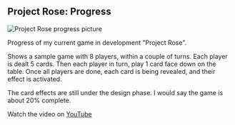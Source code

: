 ## Project Rose: Progress

![Project Rose progress picture](@ROOT@/images/news/project_rose-progress.png "A small video showing the gameplay of 'Project Rose'")

Progress of my current game in development "Project Rose".

Shows a sample game with 8 players, within a couple of turns. Each player is dealt 5 cards. Then each player in turn, play 1 card face down on the table. Once all players are done, each card is being revealed, and their effect is activated.

The card effects are still under the design phase. I would say the game is about 20% complete.

Watch the video on <a class="button" href="https://www.youtube.com/watch?v=uvvYvDC4EYY">YouTube</a>
